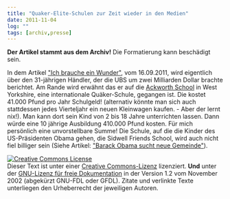 ```yaml
---
title: "Quaker-Elite-Schulen zur Zeit wieder in den Medien"
date: 2011-11-04
log: ""
tags: [archiv,presse]
---
```

**Der Artikel stammt aus dem Archiv!** Die Formatierung kann beschädigt sein.

In dem Artikel <a href="http://www.tagesanzeiger.ch/wirtschaft/unternehmen-und-konjunktur/Ich-brauche-ein-Wunder/story/24353067">"Ich brauche ein Wunder"</a>, vom 16.09.2011, wird eigentlich über den 31-jährigen Händler, der die UBS um zwei Milliarden Dollar brachte berichtet. Am Rande wird erwähnt das er  auf die <a href="http://www.ackworthschool.com/">Ackworth School</a> in West Yorkshire, eine internationale Quäker-Schule, gegangen ist. Die kostet 41.000 Pfund pro Jahr Schulgeld! (alternativ könnte man sich auch stattdessen jedes Vierteljahr ein neuen Kleinwagen kaufen.  - Aber der lernt nix!). <!--break-->  Man kann dort sein Kind von 2 bis 18 Jahre unterrichten lassen. Dann würde eine 10 jährige Ausbildung 410.000 Pfund kosten. Für mich persönlich eine unvorstellbare Summe! Die Schule, auf die die Kinder des US-Präsidenten Obama gehen, die Sidwell Friends School, wird auch nicht fiel billiger sein (Siehe Artikel: <a href="http://www.the-independent-friend.de/?q=node/317">"Barack Obama sucht neue Gemeinde"</a>).


<a rel="license" href="http://creativecommons.org/licenses/by-sa/3.0/de/"><img alt="Creative Commons License" style="border-width: 0pt;" src="http://i.creativecommons.org/l/by-sa/3.0/de/88x31.png" /></a><br />
Dieser <span xmlns:dc="http://purl.org/dc/elements/1.1/" href="http://purl.org/dc/dcmitype/Text" rel="dc:type">Text</span> ist unter einer <a rel="license" href="http://creativecommons.org/licenses/by-sa/3.0/de/">Creative Commons-Lizenz</a> lizenziert. **Und** unter der <a href="http://de.wikipedia.org/wiki/GFDL">GNU-Lizenz f&uuml;r freie Dokumentation</a> in der Version 1.2 vom November 2002 (abgek&uuml;rzt GNU-FDL oder GFDL). Zitate und verlinkte Texte unterliegen den Urheberrecht der jeweiligen Autoren.


